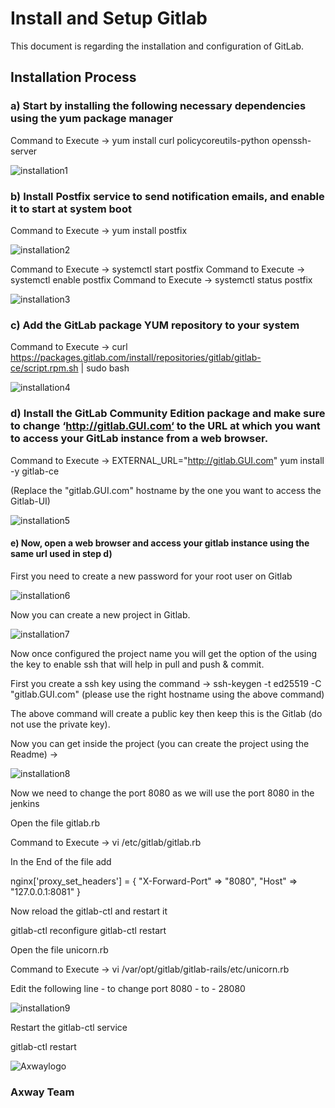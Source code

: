 # Install and Setup Gitlab


This document is regarding the installation and configuration of GitLab.

## Installation Process 

### a) Start by installing the following necessary dependencies using the yum package manager

Command to Execute -> yum install curl policycoreutils-python openssh-server

![installation1]( https://github.com/Axway-API-Management-Plus/CI-CD-with-API-Gateway-Dev-Ops-Approach/blob/master/Install%20Gitlab/lib/images/git/installation1.PNG ) 

### b) Install Postfix service to send notification emails, and enable it to start at system boot

Command to Execute -> yum install postfix

![installation2]( https://github.com/Axway-API-Management-Plus/CI-CD-with-API-Gateway-Dev-Ops-Approach/blob/master/Install%20Gitlab/lib/images/git/installation2.PNG ) 

Command to Execute -> systemctl start postfix
Command to Execute -> systemctl enable postfix
Command to Execute -> systemctl status postfix

![installation3]( https://github.com/Axway-API-Management-Plus/CI-CD-with-API-Gateway-Dev-Ops-Approach/blob/master/Install%20Gitlab/lib/images/git/installation3.PNG )

### c) Add the GitLab package YUM repository to your system

Command to Execute -> curl https://packages.gitlab.com/install/repositories/gitlab/gitlab-ce/script.rpm.sh | sudo bash

![installation4]( https://github.com/Axway-API-Management-Plus/CI-CD-with-API-Gateway-Dev-Ops-Approach/blob/master/Install%20Gitlab/lib/images/git/installation4.PNG )

### d) Install the GitLab Community Edition package and make sure to change ‘http://gitlab.GUI.com‘ to the URL at which you want to access your GitLab instance from a web browser.

Command to Execute -> EXTERNAL_URL="http://gitlab.GUI.com" yum install -y gitlab-ce

(Replace the "gitlab.GUI.com" hostname by the one you want to access the Gitlab-UI)

![installation5]( https://github.com/Axway-API-Management-Plus/CI-CD-with-API-Gateway-Dev-Ops-Approach/blob/master/Install%20Gitlab/lib/images/git/installation5.PNG )

#### e) Now, open a web browser and access your gitlab instance using the same url used in step d)

First you need to create a new password for your root user on Gitlab

![installation6]( https://github.com/Axway-API-Management-Plus/CI-CD-with-API-Gateway-Dev-Ops-Approach/blob/master/Install%20Gitlab/lib/images/git/installation6.PNG )


Now you can create a new project in Gitlab.

![installation7]( https://github.com/Axway-API-Management-Plus/CI-CD-with-API-Gateway-Dev-Ops-Approach/blob/master/Install%20Gitlab/lib/images/git/installation7.PNG )

Now once configured the project name you will get the option of the using the key to enable ssh that will help in pull and push & commit.

First you create a ssh key using the command -> ssh-keygen -t ed25519 -C "gitlab.GUI.com" (please use the right hostname using the above command)

The above command will create a public key then keep this is the Gitlab (do not use the private key).

Now you can get inside the project (you can create the project using the Readme) ->

![installation8]( https://github.com/Axway-API-Management-Plus/CI-CD-with-API-Gateway-Dev-Ops-Approach/blob/master/Install%20Gitlab/lib/images/git/installation8.PNG )


Now we need to change the port 8080 as we will use the port 8080 in the jenkins

Open the file gitlab.rb

Command to Execute -> vi /etc/gitlab/gitlab.rb

In the End of the file add 

nginx['proxy_set_headers'] = { "X-Forward-Port" => "8080", "Host" => "127.0.0.1:8081" }

Now reload the gitlab-ctl and restart it

gitlab-ctl reconfigure gitlab-ctl restart

Open the file unicorn.rb

Command to Execute -> vi /var/opt/gitlab/gitlab-rails/etc/unicorn.rb

Edit the following line - to change port 8080 - to - 28080

![installation9]( https://github.com/Axway-API-Management-Plus/CI-CD-with-API-Gateway-Dev-Ops-Approach/blob/master/Install%20Gitlab/lib/images/git/installation9.PNG )

Restart the gitlab-ctl service

gitlab-ctl restart


![Axwaylogo]( https://github.com/Axway-API-Management/Common/blob/master/img/AxwayLogoSmall.png ) 

### Axway Team
